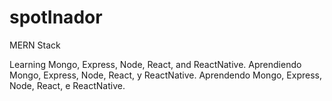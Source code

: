 # spotInador
MERN Stack

Learning Mongo, Express, Node, React, and ReactNative.
Aprendiendo Mongo, Express, Node, React, y ReactNative.
Aprendendo Mongo, Express, Node, React, e ReactNative.
